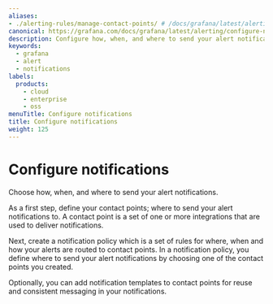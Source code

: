 ```yaml
---
aliases:
- ./alerting-rules/manage-contact-points/ # /docs/grafana/latest/alerting/alerting-rules/manage-contact-points/
canonical: https://grafana.com/docs/grafana/latest/alerting/configure-notifications
description: Configure how, when, and where to send your alert notifications
keywords:
  - grafana
  - alert
  - notifications
labels:
  products:
    - cloud
    - enterprise
    - oss
menuTitle: Configure notifications
title: Configure notifications
weight: 125
---
```


# Configure notifications

Choose how, when, and where to send your alert notifications.

As a first step, define your contact points; where to send your alert notifications to. A contact point is a set of one or more integrations that are used to deliver notifications.

Next, create a notification policy which is a set of rules for where, when and how your alerts are routed to contact points. In a notification policy, you define where to send your alert notifications by choosing one of the contact points you created.

Optionally, you can add notification templates to contact points for reuse and consistent messaging in your notifications.

